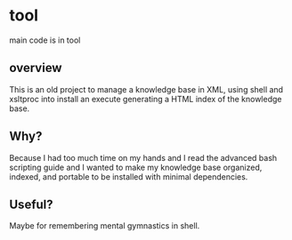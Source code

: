# tool

main code is in tool

## overview

This is an old project to manage a knowledge base in XML, using shell and xsltproc into 
install an execute generating a HTML index of the knowledge base.

## Why?

Because I had too much time on my hands and I read the advanced bash scripting guide
and I wanted to make my knowledge base organized, indexed, and portable to be
installed with minimal dependencies.

## Useful?

Maybe for remembering mental gymnastics in shell.

